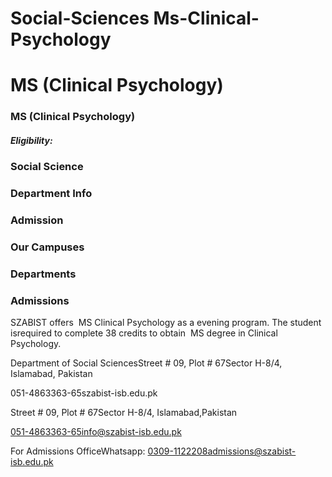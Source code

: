 # Social-Sciences Ms-Clinical-Psychology

# MS (Clinical Psychology)

### MS (Clinical Psychology)

##### Eligibility:

### Social Science

### Department Info

### Admission

### Our Campuses

### Departments

### Admissions

SZABIST offers  MS Clinical Psychology as a evening program. The student isrequired to complete 38 credits to obtain  MS degree in Clinical Psychology.

Department of Social SciencesStreet # 09, Plot # 67Sector H-8/4, Islamabad, Pakistan

051-4863363-65szabist-isb.edu.pk

Street # 09, Plot # 67Sector H-8/4, Islamabad,Pakistan

051-4863363-65info@szabist-isb.edu.pk

For Admissions OfficeWhatsapp: 0309-1122208admissions@szabist-isb.edu.pk

